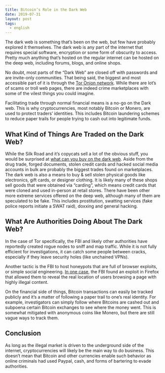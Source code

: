 ```yaml
---
title: Bitcoin’s Role in the Dark Web
date: 2019-07-31
layout: post
tags:
  - english
---
```


The dark web is something that’s been on the web, but few have probably explored it themselves. The dark web is any part of the internet that requires special software, encryption or some form of obscurity to access. Pretty much anything that’s hosted on the regular internet can be hosted on the deep web, including forums, blogs, and online shops.

No doubt, most parts of the “Dark Web” are closed off with passwords and are invite-only communities.  That being said, the biggest and most accessible part of it is through the [Tor Onion network](https://en.wikipedia.org/wiki/Tor_%28anonymity_network%29). While there are lot’s of scams or troll web pages, there are indeed crime marketplaces with some of the vilest things you could imagine.

Facilitating trade through normal financial means is a no-go on the Dark web. This is why cryptocurrencies, most notably Bitcoin or Monero, are used to protect traders’ identities. This includes Bitcoin laundering schemes to reduce paper trails for people trying to cash out into legitimate funds.

<h2>What Kind of Things Are Traded on the Dark Web? </h2>

While the Silk Road and it’s copycats sell a lot of the obvious stuff, you would be surprised at [what can you buy on the dark web](https://darkwebjournal.com/what-can-you-buy-on-the-dark-web/). Aside from the drug trade, forged documents, stolen credit cards and hacked social media accounts in bulk are probably the biggest trades found on marketplaces.
The dark web is also a means to buy & sell stolen physical goods like electronics, gift cards, or designer clothing. It is likely many of these shops sell goods that were obtained via “carding”, which means credit cards that were cloned and used in-person at retail stores.
There have been other more extreme services offered on the deep web, although many of them are speculated to be fake. This includes prostitution, swatting services (fake police reports initiate a SWAT raid), doxxing and general hacking. 
<h2>What Are Authorities Doing About The Dark Web?</h2>

In the case of Tor specifically, the FBI and likely other authorities have reportedly created rogue nodes to sniff and map traffic. While it is not fully efficient for investigations, it can catch some people between cracks, especially if they leave security holes (like unchained VPNs).

Another tactic is the FBI to host honeypots that are full of browser exploits, or simple social engineering. [In one case](https://www.theregister.co.uk/2018/02/24/tor_fbi_hacking_appeal/), the FBI  found an exploit in Firefox that allowed them to reveal the real location of users browsing a page with highly illegal content.

On the financial side of things, Bitcoin transactions can easily be tracked publicly and it’s a matter of following a paper trail to one’s real identity. For example, investigators can simply follow where Bitcoins are cashed out and subpoena certain Bitcoin exchanges to see where the money went. This is somewhat mitigated with anonymous coins like Monero, but there are still vague ways to track them.

<h2>Conclusion</h2>

As long as the illegal market is driven to the underground side of the internet, cryptocurrencies will likely be the main way to do business. This doesn’t mean that Bitcoin and other currencies enable such behavior as online criminals had used Paypal, cash, and forms of bartering to evade authorities.
